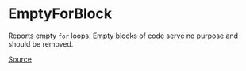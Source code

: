 # EmptyForBlock

Reports empty `for` loops. Empty blocks of code serve no purpose and should be removed.


[Source](https://detekt.dev/docs/rules/empty-blocks#emptyforblock)
